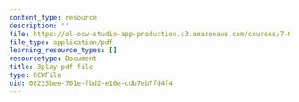 ```yaml
---
content_type: resource
description: ''
file: https://ol-ocw-studio-app-production.s3.amazonaws.com/courses/7-01sc-fundamentals-of-biology-fall-2011/08233bee701efbd2e10ecdb7eb7fd4f4_TnpCMgtDPgk.pdf
file_type: application/pdf
learning_resource_types: []
resourcetype: Document
title: 3play pdf file
type: OCWFile
uid: 08233bee-701e-fbd2-e10e-cdb7eb7fd4f4
---
```

